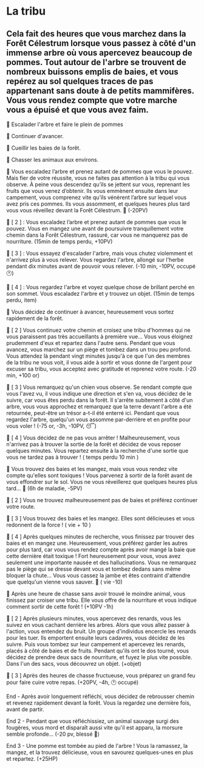 # La tribu

## Cela fait des heures que vous marchez dans la Forêt Célestrum lorsque vous passez à côté d'un immense arbre où vous apercevez beaucoup de pommes. Tout autour de l'arbre se trouvent de nombreux buissons emplis de baies, et vous repérez au sol quelques traces de pas appartenant sans doute à de petits mammifères. Vous vous rendez compte que votre marche vous a épuisé et que vous avez faim.

🍎 Escalader l'arbre et faire le plein de pommes

🚶 Continuer d'avancer. 

🌿 Cueillir les baies de la forêt.

🦊 Chasser les animaux aux environs.

🍎 Vous escaladez l’arbre et prenez autant de pommes que vous le pouvez. Mais fier de votre réussite, vous ne faites pas attention à la tribu qui vous observe. À peine vous descendez qu’ils se jettent sur vous, reprenant les fruits que vous venez d’obtenir. Ils vous emmènent ensuite dans leur campement, vous comprenez vite qu’ils vénèrent l’arbre sur lequel vous avez pris ces pommes. Ils vous assomment, et quelques heures plus tard vous vous réveillez devant la Forêt Célestrum. 🤕 (-20PV)

🍎 [ 2 ] : Vous escaladez l’arbre et prenez autant de pommes que vous le pouvez. Vous en mangez une avant de poursuivre tranquillement votre chemin dans la Forêt Célestrum, rassuré, car vous ne manquerez pas de nourriture. (15min de temps perdu, +10PV)

🍎 [ 3 ] : Vous essayez d'escalader l'arbre, mais vous chutez violemment et n'arrivez plus à vous relever. Vous regardez l'arbre, allongé sur l'herbe pendant dix minutes avant de pouvoir vous relever. (-10 min, -10PV, occupé 🕐)

🍎 [ 4 ] : Vous regardez l'arbre et voyez quelque chose de brillant perché en son sommet. Vous escaladez l'arbre et y trouvez un objet.
(15min de temps perdu, item)


🚶 Vous décidez de continuer à avancer, heureusement vous sortez rapidement de la forêt.

🚶  [ 2 ] Vous continuez votre chemin et croisez une tribu d'hommes qui ne vous paraissent pas très accueillants à première vue... Vous vous éloignez prudemment d'eux et repartez dans l'autre sens. Pendant que vous avancez, vous marchez sur un piège et tombez dans un trou peu profond. Vous attendez là pendant vingt minutes jusqu'à ce que l'un des membres de la tribu ne vous voit, il vous aide à sortir et vous donne de l'argent pour excuser sa tribu, vous acceptez avec gratitude et reprenez votre route. (-20 min, +100 or)

🚶  [ 3 ] Vous remarquez qu'un chien vous observe. Se rendant compte que vous l'avez vu, il vous indique une direction et s'en va, vous décidez de le suivre, car vous êtes perdu dans la forêt. Il s'arrête subitement à côté d'un arbre, vous vous approchez et remarquez que la terre devant l'arbre a été retournée, peut-être un trésor a-t-il été enterré ici. Pendant que vous regardez l'arbre, quelqu'un vous assomme par-derrière et en profite pour vous voler ! (-75 or, -3h, -10PV, 😴)

🚶  [ 4 ] Vous décidez de ne pas vous arrêter ! Malheureusement, vous n'arrivez pas à trouver la sortie de la forêt et décidez de vous reposer quelques minutes. Vous repartez ensuite à la recherche d'une sortie que vous ne tardez pas à trouver ! ( temps perdu 10 min )


🌿 Vous trouvez des baies et les mangez, mais vous vous rendez vite compte qu'elles sont toxiques ! Vous parvenez à sortir de la forêt avant de vous effondrer sur le sol. Vous ne vous réveillerez que quelques heures plus tard... 🤢 (6h de maladie, -5PV)

🌿 [ 2 ] Vous ne trouvez malheureusement pas de baies et préférez continuer votre route.

🌿 [ 3 ] Vous trouvez des baies et les mangez. Elles sont délicieuses et vous redonnent de la force ! ( vie + 10 )

🌿 [ 4 ] Après quelques minutes de recherche, vous finissez par trouver des baies et en mangez une. Heureusement, vous préférez garder les autres pour plus tard, car vous vous rendez compte après avoir mangé la baie que cette dernière était toxique ! Fort heureusement pour vous, vous avez seulement une importante nausée et des hallucinations. Vous ne remarquez pas le piège qui se dresse devant vous et tombez dedans sans même bloquer la chute... Vous vous cassez la jambe et êtes contraint d'attendre que quelqu'un vienne vous sauver. 🤕 ( vie -10)


🦊 Après une heure de chasse sans avoir trouvé le moindre animal, vous finissez par croiser une tribu. Elle vous offre de la nourriture et vous indique comment sortir de cette forêt ! (+10PV -1h)

🦊 [ 2 ] Après plusieurs minutes, vous apercevez des renards, vous les suivez en vous cachant derrière les arbres. Alors que vous allez passer à l'action, vous entendez du bruit. Un groupe d'individus encercle les renards pour les tuer. Ils emportent ensuite leurs cadavres, vous décidez de les suivre. Puis vous tombez sur leur campement et apercevez les renards, placés à côté de baies et de fruits. Pendant qu'ils ont le dos tourné, vous décidez de prendre deux sacs de nourriture, et fuyez le plus vite possible. Dans l'un des sacs, vous découvrez un objet. (+objet)

🦊 [ 3 ] Après des heures de chasse fructueuse, vous préparez un grand feu pour faire cuire votre repas. (+20PV, -4h, 🕐 occupé)


End -  Après avoir longuement réfléchi, vous décidez de rebrousser chemin et revenez rapidement devant la forêt. Vous la regardez une dernière fois, avant de partir.

End 2 -  Pendant que vous réfléchissiez, un animal sauvage surgi des fougères, vous mord et disparaît aussi vite qu'il est apparu, la morsure semble profonde... (-20 pv, blessé 🤕)

End 3 -  Une pomme est tombée au pied de l'arbre ! Vous la ramassez, la mangez, et la trouvez délicieuse, vous en savourez quelques-unes en plus et repartez. (+25HP)
